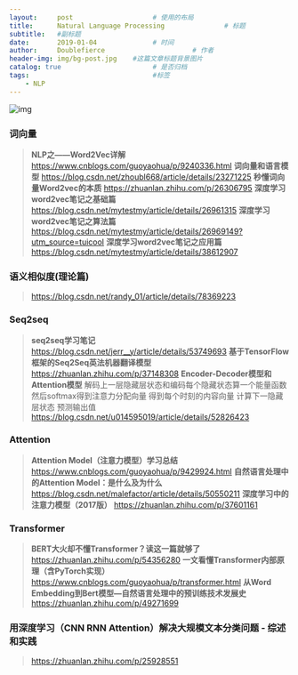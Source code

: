 ```yaml
---
layout:     post                    # 使用的布局
title:      Natural Language Processing               # 标题 
subtitle:   #副标题
date:       2019-01-04              # 时间
author:     Doublefierce                      # 作者
header-img: img/bg-post.jpg    #这篇文章标题背景图片
catalog: true                       # 是否归档
tags:                               #标签
    - NLP
---
```


![img](https://mmbiz.qpic.cn/mmbiz_png/BnSNEaficFAaeSicXwd0tCY7I6R0OAxaJ4tcEM5IGAiaf8IrKl2r0frICs96icZib7r7j31Qh2SeDUZib6xczP6sunwA/640?wx_fmt=png&tp=webp&wxfrom=5&wx_lazy=1&wx_co=1)

### 词向量

>**NLP之——Word2Vec详解**
>https://www.cnblogs.com/guoyaohua/p/9240336.html
>**词向量和语言模型**
>https://blog.csdn.net/zhoubl668/article/details/23271225
>**秒懂词向量Word2vec的本质**
>https://zhuanlan.zhihu.com/p/26306795
>**深度学习word2vec笔记之基础篇**
>https://blog.csdn.net/mytestmy/article/details/26961315
>**深度学习word2vec笔记之算法篇**
>https://blog.csdn.net/mytestmy/article/details/26969149?utm_source=tuicool
>**深度学习word2vec笔记之应用篇**
>https://blog.csdn.net/mytestmy/article/details/38612907

### 语义相似度(理论篇)
>https://blog.csdn.net/randy_01/article/details/78369223

### Seq2seq
> **seq2seq学习笔记**
> https://blog.csdn.net/jerr__y/article/details/53749693
> **基于TensorFlow框架的Seq2Seq英法机器翻译模型**
> https://zhuanlan.zhihu.com/p/37148308
> **Encoder-Decoder模型和Attention模型**
> 解码上一层隐藏层状态和编码每个隐藏状态算一个能量函数
> 然后softmax得到注意力分配向量
> 得到每个时刻的内容向量
> 计算下一隐藏层状态
> 预测输出值
> https://blog.csdn.net/u014595019/article/details/52826423

### Attention
> **Attention Model（注意力模型）学习总结**
> https://www.cnblogs.com/guoyaohua/p/9429924.html
> **自然语言处理中的Attention Model：是什么及为什么**
> https://blog.csdn.net/malefactor/article/details/50550211
> **深度学习中的注意力模型（2017版）**
> https://zhuanlan.zhihu.com/p/37601161

### Transformer
> **BERT大火却不懂Transformer？读这一篇就够了**
> https://zhuanlan.zhihu.com/p/54356280
> **一文看懂Transformer内部原理（含PyTorch实现）**
> https://www.cnblogs.com/guoyaohua/p/transformer.html
> **从Word Embedding到Bert模型—自然语言处理中的预训练技术发展史**
> https://zhuanlan.zhihu.com/p/49271699

### 用深度学习（CNN RNN Attention）解决大规模文本分类问题 - 综述和实践

>https://zhuanlan.zhihu.com/p/25928551